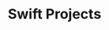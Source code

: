 ---
title: "Swift Projects"
permalink: /swift-projects/
header:
  image: "/images/sandiego-downtown-banner.jpg"
---